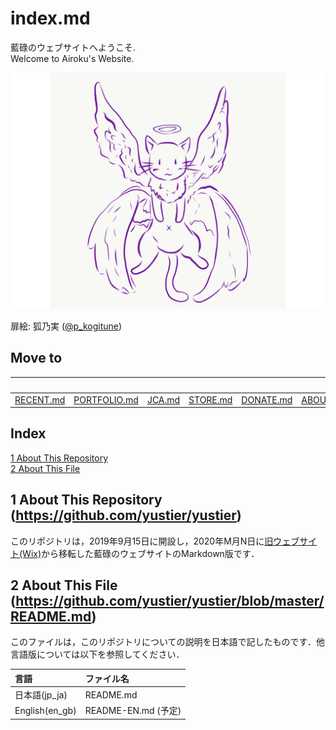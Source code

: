 # index.md
藍碌のウェブサイトへようこそ.  
Welcome to Airoku's Website.


![i6chan_angel.png](https://raw.githubusercontent.com/yustier/yustier/master/resource/i6chan_angel.png)


扉絵: 狐乃実 ([@p_kogitune](https://twitter.com/p_kogitune))


## Move to
|||||||Here|
|:-:|:-:|:-:|:-:|:-:|:-:|:-:|
|[RECENT.md](https://github.com/yustier/yustier/blob/master/RECENT.md)|[PORTFOLIO.md](https://github.com/yustier/yustier/blob/master/PORTFOLIO.md)|[JCA.md](https://github.com/yustier/yustier/blob/master/JCA.md)|[STORE.md](https://github.com/yustier/yustier/blob/master/STORE.md)|[DONATE.md](https://github.com/yustier/yustier/blob/master/DONATE.md)|[ABOUT.md](https://github.com/yustier/yustier/blob/master/ABOUT.md)|**README.md**|


## Index
[1 About This Repository](#1-about-this-repository-httpsgithubcomyustieryustier)  
[2 About This File](#2-about-this-file-httpsgithubcomyustieryustierblobmasterreadmemd)


## 1 About This Repository (https://github.com/yustier/yustier)
このリポジトリは，2019年9月15日に開設し，2020年M月N日に[旧ウェブサイト(Wix)](http://bit.ly/airokusite)から移転した藍碌のウェブサイトのMarkdown版です．


## 2 About This File (https://github.com/yustier/yustier/blob/master/README.md)
このファイルは，このリポジトリについての説明を日本語で記したものです．他言語版については以下を参照してください．


|言語|ファイル名|
|:-|:-|
|日本語(jp_ja)|README.md|
|English(en_gb)|README-EN.md (予定)|


<!---
Copyright 2019-2020 Airoku
-->
